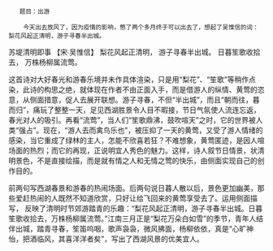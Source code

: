        题目：出游
    
        今天出去放风了，因为疫情的影响，憋了两个多月终于可以出去了，想起了吴惟信的词：梨花风起正清明，游子寻春半出城。                

苏堤清明即事
【宋∙吴惟信】
梨花风起正清明，
游子寻春半出城。
日暮笙歌收拾去，
万株杨柳属流莺。                      

这首诗对大好春光和游春乐境并未作具体渲染，只是用“梨花”、“笙歌”等稍作点染，此诗的构思之绝，就体现在作者不由正面入手，而是借游人的纵情、黄莺的恣意，从侧面措意，促人去展开联想。游子寻春，不但“半出城”，而且“朝而往，暮而归”，痛玩了整整一天，足见西湖胜景令人目不暇接，节日气氛使人流连忘返，春光对人的吸引。再看“流莺”，当人们“笙歌鼎沸，鼓吹喧天”之时，它的世界被人类“强占”。现在，“游人去而禽鸟乐也”，被压抑了一天的黄莺，又受了游人情绪的感染，当它重成了绿林的主人，怎能不欣喜若狂？不难想象，黄莺匿迹，是因人喧场面的热烈；而它的再现，正说明宜人秀色的魅力。这样，诗人叙节日情景，状清明景色，不是直接绘描，而是就有情之人和无情之莺的快乐，由侧面实现自己的创作目的。

前两句写西湖春景和游春的热闹场面。后两句说日暮人散以后，景色更加幽美，那些爱赶热闹的人既然不知道欣赏，只好让给飞回来的黄莺享受去了。运用侧面描写， 反映了清明时节郊游踏青的乐趣：“梨花风起正清明，游子寻春半出城。日暮笙歌收拾去，万株杨柳属流莺。”江南三月正是“梨花万朵白如雪”的季节，青年人结伴出城，踏青寻春，笙笛呜咽，歌声袅袅，微风拂面，杨柳依依，真是“心旷神怡，把酒临风，其喜洋洋者矣”，写出了西湖风景的优美宜人。